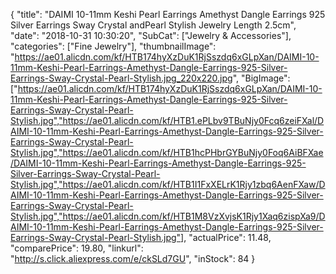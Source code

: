 {
	"title": "DAIMI 10-11mm Keshi Pearl Earrings Amethyst Dangle Earrings 925 Silver Earrings Sway Crystal andPearl Stylish Jewelry Length 2.5cm",
	"date": "2018-10-31 10:30:20",
	"SubCat": ["Jewelry & Accessories"],
	"categories": ["Fine Jewelry"],
	"thumbnailImage": "https://ae01.alicdn.com/kf/HTB174hyXzDuK1RjSszdq6xGLpXan/DAIMI-10-11mm-Keshi-Pearl-Earrings-Amethyst-Dangle-Earrings-925-Silver-Earrings-Sway-Crystal-Pearl-Stylish.jpg_220x220.jpg",
	"BigImage": ["https://ae01.alicdn.com/kf/HTB174hyXzDuK1RjSszdq6xGLpXan/DAIMI-10-11mm-Keshi-Pearl-Earrings-Amethyst-Dangle-Earrings-925-Silver-Earrings-Sway-Crystal-Pearl-Stylish.jpg","https://ae01.alicdn.com/kf/HTB1.ePLbv9TBuNjy0Fcq6zeiFXal/DAIMI-10-11mm-Keshi-Pearl-Earrings-Amethyst-Dangle-Earrings-925-Silver-Earrings-Sway-Crystal-Pearl-Stylish.jpg","https://ae01.alicdn.com/kf/HTB1hcPHbrGYBuNjy0Foq6AiBFXae/DAIMI-10-11mm-Keshi-Pearl-Earrings-Amethyst-Dangle-Earrings-925-Silver-Earrings-Sway-Crystal-Pearl-Stylish.jpg","https://ae01.alicdn.com/kf/HTB1I1FxXELrK1Rjy1zbq6AenFXaw/DAIMI-10-11mm-Keshi-Pearl-Earrings-Amethyst-Dangle-Earrings-925-Silver-Earrings-Sway-Crystal-Pearl-Stylish.jpg","https://ae01.alicdn.com/kf/HTB1M8VzXvjsK1Rjy1Xaq6zispXa9/DAIMI-10-11mm-Keshi-Pearl-Earrings-Amethyst-Dangle-Earrings-925-Silver-Earrings-Sway-Crystal-Pearl-Stylish.jpg"],
	"actualPrice": 11.48,
	"comparePrice": 19.80,
	"linkurl": "http://s.click.aliexpress.com/e/ckSLd7GU",
	"inStock": 84
}
